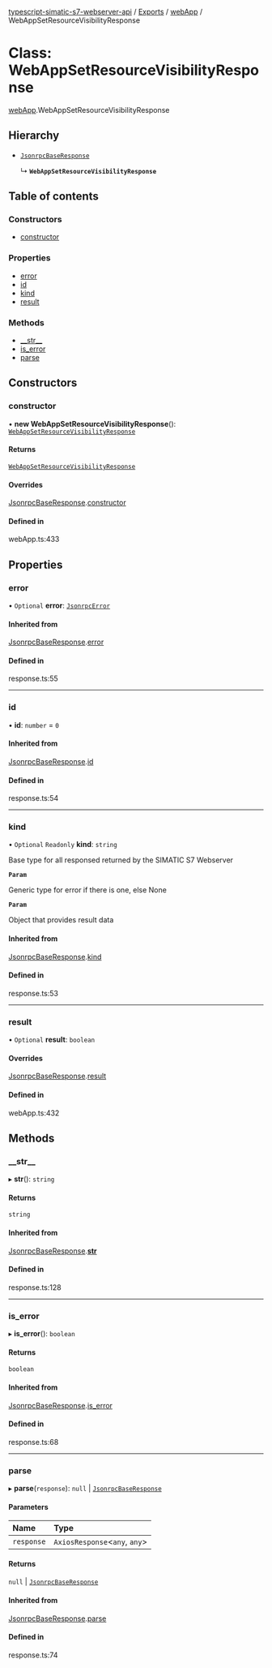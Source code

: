 [typescript-simatic-s7-webserver-api](../README.md) / [Exports](../modules.md) / [webApp](../modules/webApp.md) / WebAppSetResourceVisibilityResponse

# Class: WebAppSetResourceVisibilityResponse

[webApp](../modules/webApp.md).WebAppSetResourceVisibilityResponse

## Hierarchy

- [`JsonrpcBaseResponse`](response.JsonrpcBaseResponse.md)

  ↳ **`WebAppSetResourceVisibilityResponse`**

## Table of contents

### Constructors

- [constructor](webApp.WebAppSetResourceVisibilityResponse.md#constructor)

### Properties

- [error](webApp.WebAppSetResourceVisibilityResponse.md#error)
- [id](webApp.WebAppSetResourceVisibilityResponse.md#id)
- [kind](webApp.WebAppSetResourceVisibilityResponse.md#kind)
- [result](webApp.WebAppSetResourceVisibilityResponse.md#result)

### Methods

- [\_\_str\_\_](webApp.WebAppSetResourceVisibilityResponse.md#__str__)
- [is\_error](webApp.WebAppSetResourceVisibilityResponse.md#is_error)
- [parse](webApp.WebAppSetResourceVisibilityResponse.md#parse)

## Constructors

### constructor

• **new WebAppSetResourceVisibilityResponse**(): [`WebAppSetResourceVisibilityResponse`](webApp.WebAppSetResourceVisibilityResponse.md)

#### Returns

[`WebAppSetResourceVisibilityResponse`](webApp.WebAppSetResourceVisibilityResponse.md)

#### Overrides

[JsonrpcBaseResponse](response.JsonrpcBaseResponse.md).[constructor](response.JsonrpcBaseResponse.md#constructor)

#### Defined in

webApp.ts:433

## Properties

### error

• `Optional` **error**: [`JsonrpcError`](response.JsonrpcError.md)

#### Inherited from

[JsonrpcBaseResponse](response.JsonrpcBaseResponse.md).[error](response.JsonrpcBaseResponse.md#error)

#### Defined in

response.ts:55

___

### id

• **id**: `number` = `0`

#### Inherited from

[JsonrpcBaseResponse](response.JsonrpcBaseResponse.md).[id](response.JsonrpcBaseResponse.md#id)

#### Defined in

response.ts:54

___

### kind

• `Optional` `Readonly` **kind**: `string`

Base type for all responsed returned by the SIMATIC S7 Webserver

**`Param`**

Generic type for error if there is one, else None

**`Param`**

Object that provides result data

#### Inherited from

[JsonrpcBaseResponse](response.JsonrpcBaseResponse.md).[kind](response.JsonrpcBaseResponse.md#kind)

#### Defined in

response.ts:53

___

### result

• `Optional` **result**: `boolean`

#### Overrides

[JsonrpcBaseResponse](response.JsonrpcBaseResponse.md).[result](response.JsonrpcBaseResponse.md#result)

#### Defined in

webApp.ts:432

## Methods

### \_\_str\_\_

▸ **__str__**(): `string`

#### Returns

`string`

#### Inherited from

[JsonrpcBaseResponse](response.JsonrpcBaseResponse.md).[__str__](response.JsonrpcBaseResponse.md#__str__)

#### Defined in

response.ts:128

___

### is\_error

▸ **is_error**(): `boolean`

#### Returns

`boolean`

#### Inherited from

[JsonrpcBaseResponse](response.JsonrpcBaseResponse.md).[is_error](response.JsonrpcBaseResponse.md#is_error)

#### Defined in

response.ts:68

___

### parse

▸ **parse**(`response`): ``null`` \| [`JsonrpcBaseResponse`](response.JsonrpcBaseResponse.md)

#### Parameters

| Name | Type |
| :------ | :------ |
| `response` | `AxiosResponse`\<`any`, `any`\> |

#### Returns

``null`` \| [`JsonrpcBaseResponse`](response.JsonrpcBaseResponse.md)

#### Inherited from

[JsonrpcBaseResponse](response.JsonrpcBaseResponse.md).[parse](response.JsonrpcBaseResponse.md#parse)

#### Defined in

response.ts:74

